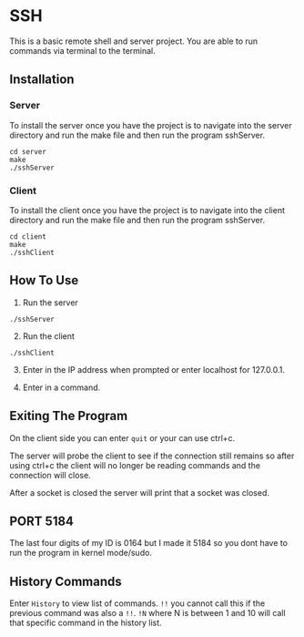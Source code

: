 # SSH

This is a basic remote shell and server project. You are able to run commands via terminal to the terminal.

## Installation

### Server

To install the server once you have the project is to navigate into the server directory and run the make file and then run
the program sshServer.

```
cd server
make
./sshServer
```

### Client

To install the client once you have the project is to navigate into the client directory and run the make file and then run
the program sshServer.

```
cd client
make
./sshClient
```

## How To Use

1. Run the server

```
./sshServer
```

2. Run the client

```
./sshClient
```

3. Enter in the IP address when prompted or enter localhost for 127.0.0.1.

4. Enter in a command.

## Exiting The Program

On the client side you can enter
`quit`
or your can use ctrl+c.

The server will probe the client to see if the connection still remains so after using ctrl+c the client will no longer be reading commands and the connection will close.

After a socket is closed the server will print that a socket was closed.

## PORT 5184
The last four digits of my ID is 0164 but I made it 5184 so you dont have to run the program in kernel mode/sudo.

## History Commands 
Enter ``History`` to view list of commands.
``!!`` you cannot call this if the previous command was also a ``!!``.
`!N` where N is between 1 and 10 will call that specific command in the history list.

